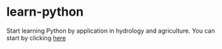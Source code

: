 # learn-python
Start learning Python by application in hydrology and agriculture.
You can start by clicking [here]()
